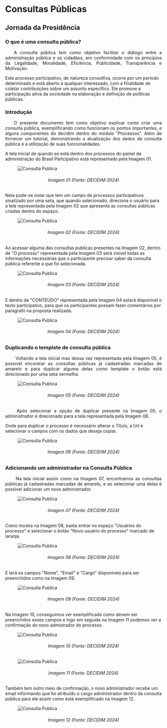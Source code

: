 # Consultas Públicas

## Jornada da Presidência

### O que é uma consulta pública?
<p align="justify">
&emsp;&emsp;A consulta pública tem como objetivo facilitar o diálogo entre a administração pública e os cidadãos, em conformidade com os princípios da Legalidade, Moralidade, Eficiência, Publicidade, Transparência e Motivação.
</p>  Este processo participativo, de natureza consultiva, ocorre por um período determinado e está aberto a qualquer interessado, com a finalidade de coletar contribuições sobre um assunto específico. Ele promove a participação ativa da sociedade na elaboração e definição de políticas públicas. 

### Introdução
<p align="justify">
&emsp;&emsp;O presente documento tem como objetivo explicar como criar uma consulta pública, exemplificando como funcionam os pontos importantes, e alguns componentes do decidim dentro do módulo "Processos". Além de fornecer um tutorial, demonstrando a atualização dos dados da consulta pública e a utilização de suas funcionalidades.
</p>  
A tela inicial de quando se está dentro dos processos do painel de administração do Brasil Partcipativo está representado pela Imagem 01.

<figure markdown>
<img src= "https://gitlab.com/lappis-unb/decidimbr/documentacao/-/raw/main/docs/assetsTutoriais/consultaspublicas/tela%20inical.png?ref_type=heads" alt="Consulta Publica" style="float: none; margin: auto"> 
</figure>
<p align="justify">
<h6 align = "center">Imagem 01 (Fonte: DECIDIM 2024)
</p></h6>

Nela pode-se notar que tem um campo de processos participativos sinalizado por uma seta, que quando selecionado, direciona o usuário para a tela representada pela Imagem 02 que apresenta as consultas públicas criadas dentro do espaço.

<figure markdown>
<img src= "https://gitlab.com/lappis-unb/decidimbr/documentacao/-/raw/main/docs/assetsTutoriais/consultaspublicas/processos%20participativos%20-%20destacados.png?ref_type=heads" alt="Consulta Publica" style="float: none; margin: auto"> 
</figure>
<p align="justify">
<h6 align = "center">Imagem 02 (Fonte: DECIDIM 2024)
</p></h6>

Ao acessar alguma das consultas publicas presentes na Imagem 02, dentro de "O processo" representada pela Imagem 03 será visivel todas as informações necessárias que o participante precisar saber da consulta pública referente a que foi selecionada.

<figure markdown>
<img src= "https://gitlab.com/lappis-unb/decidimbr/documentacao/-/raw/main/docs/assetsTutoriais/consultaspublicas/tela%20processo.png?ref_type=heads" alt="Consulta Publica" style="float: none; margin: auto"> 
</figure>
<p align="justify">
<h6 align = "center">Imagem 03 (Fonte: DECIDIM 2024)
</p></h6>

E dentro de "CONTEÚDO" representada pela Imagem 04 estará disponível o texto participativo, para que os participantes possam fazer comentários por paragrafo na proposta realizada.

<figure markdown>
<img src= "https://gitlab.com/lappis-unb/decidimbr/documentacao/-/raw/main/docs/assetsTutoriais/consultaspublicas/tela%20conteudo.png?ref_type=heads" alt="Consulta Publica" style="float: none; margin: auto"> 
</figure>
<p align="justify">
<h6 align = "center">Imagem 04 (Fonte: DECIDIM 2024)
</p></h6>

### Duplicando o template de consulta pública
<p align="justify">
&emsp;&emsp; Voltando a tela inicial mas dessa vez representada pela Imagem 05, é possivél encontrar as consultas públicas já cadastradas marcadas de amarelo e para duplicar alguma delas como template o botão está direcionado por uma seta vermelha.
</p>  

<figure markdown>
<img src= "https://gitlab.com/lappis-unb/decidimbr/documentacao/-/raw/main/docs/assetsTutoriais/consultaspublicas/tela%20inical%20-%20consultas%20publicas.png?ref_type=heads" alt="Consulta Publica" style="float: none; margin: auto"> 
</figure>
<p align="justify">
<h6 align = "center">Imagem 05 (Fonte: DECIDIM 2024)
</p></h6>

<p align="justify">
&emsp;&emsp; Após selecionar a opção de duplicar presente na Imagem 05, o administrador é direcionado para a tela representada pela Imagem 06.
</p>  
Onde para duplicar o processo é necessário alterar o Título, a Url e selecionar o campos com os dados que deseja copiar.

<figure markdown>
<img src= "https://gitlab.com/lappis-unb/decidimbr/documentacao/-/raw/main/docs/assetsTutoriais/consultaspublicas/duplicar.png?ref_type=heads" alt="Consulta Publica" style="float: none; margin: auto"> 
</figure>
<p align="justify">
<h6 align = "center">Imagem 06 (Fonte: DECIDIM 2024)
</p></h6>

### Adicionando um administrador na Consulta Pública
<p align="justify">
&emsp;&emsp; Na tela inicial assim como na Imagem 07, encontramos as consultas públicas já cadastradas marcadas de amarelo, e ao selecionar uma delas é possivel adicionar um novo administrador.
</p>  

<figure markdown>
<img src= "https://gitlab.com/lappis-unb/decidimbr/documentacao/-/raw/main/docs/assetsTutoriais/consultaspublicas/tela%20inical%20-%20consultas%20publicas.png?ref_type=heads" alt="Consulta Publica" style="float: none; margin: auto"> 
</figure>
<p align="justify">
<h6 align = "center">Imagem 07 (Fonte: DECIDIM 2024)
</p></h6>

Como mostra na Imagem 08, basta entrar no espaço "Usuários do processo" e selecionar o botão "Novo usuário do processo" marcado de laranja.

<figure markdown>
<img src= "https://gitlab.com/lappis-unb/decidimbr/documentacao/-/raw/main/docs/assetsTutoriais/consultaspublicas/Adiciona%20Admin.png?ref_type=heads" alt="Consulta Publica" style="float: none; margin: auto"> 
</figure>
<p align="justify">
<h6 align = "center">Imagem 08 (Fonte: DECIDIM 2024)
</p></h6>

E terá os campos "Nome", "Email" e "Cargo" disponíveis para ser preenchidos como na Imagem 09.

<figure markdown>
<img src= "https://gitlab.com/lappis-unb/decidimbr/documentacao/-/raw/main/docs/assetsTutoriais/consultaspublicas/Dados%20solicitatos.png?ref_type=heads" alt="Consulta Publica" style="float: none; margin: auto"> 
</figure>
<p align="justify">
<h6 align = "center">Imagem 09 (Fonte: DECIDIM 2024)
</p></h6>

Na Imagem 10, conseguimos ver exemplificado como devem ser preenchidos esses campos e logo em seguida na Imagem 11 podemos ver a confirmação do novo admistrador do processo.

<figure markdown>
<img src= "https://gitlab.com/lappis-unb/decidimbr/documentacao/-/raw/main/docs/assetsTutoriais/consultaspublicas/Dados%20preenchidos.png?ref_type=heads" alt="Consulta Publica" style="float: none; margin: auto"> 
</figure>
<p align="justify">
<h6 align = "center">Imagem 10 (Fonte: DECIDIM 2024)
</p></h6>


<figure markdown>
<img src= "https://gitlab.com/lappis-unb/decidimbr/documentacao/-/raw/main/docs/assetsTutoriais/consultaspublicas/Confirmacao%20do%20novo%20admin.png?ref_type=heads" alt="Consulta Publica" style="float: none; margin: auto"> 
</figure>
<p align="justify">
<h6 align = "center">Imagem 11 (Fonte: DECIDIM 2024)
</p></h6>

Também tem outro meio de confirmação, o novo administrador recebe um email informando que foi atribuído o cargo administrador dentro da consulta pública para ele assim como está exemplificado na Imagem 12. 

<figure markdown>
<img src= "https://gitlab.com/lappis-unb/decidimbr/documentacao/-/raw/main/docs/assetsTutoriais/consultaspublicas/Email%20informativo.jpg?ref_type=heads" alt="Consulta Publica" style="float: none; margin: auto"> 
</figure>
<p align="justify">
<h6 align = "center">Imagem 12 (Fonte: DECIDIM 2024)
</p></h6>